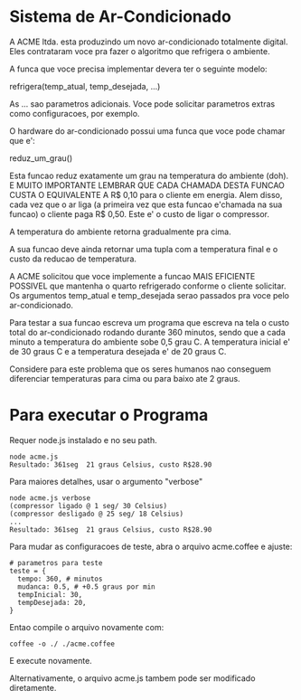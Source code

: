 Sistema de Ar-Condicionado
==========================

A ACME ltda. esta produzindo um novo ar-condicionado totalmente
digital. Eles contrataram voce pra fazer o algoritmo que refrigera o
ambiente.

A funca que voce precisa implementar devera ter o seguinte modelo:

refrigera(temp_atual, temp_desejada, ...)

As ... sao parametros adicionais. Voce pode solicitar parametros
extras como configuracoes, por exemplo.

O hardware do ar-condicionado possui uma funca que voce pode chamar que e':

reduz_um_grau()

Esta funcao reduz exatamente um grau na temperatura do ambiente (doh).
E MUITO IMPORTANTE LEMBRAR QUE CADA CHAMADA DESTA FUNCAO CUSTA O
EQUIVALENTE A R$ 0,10 para o cliente em energia. Alem disso, cada vez
que o ar liga (a primeira vez que esta funcao e'chamada na sua funcao)
o cliente paga R$ 0,50. Este e' o custo de ligar o compressor.

A temperatura do ambiente retorna gradualmente pra cima.

A sua funcao deve ainda retornar uma tupla com a temperatura final e o
custo da reducao de temperatura.

A ACME solicitou que voce implemente a funcao MAIS EFICIENTE POSSIVEL
que mantenha o quarto refrigerado conforme o cliente solicitar. Os
argumentos temp_atual e temp_desejada serao passados pra voce pelo
ar-condicionado.

Para testar a sua funcao escreva um programa que escreva na tela o
custo total do ar-condicionado rodando durante 360 minutos, sendo que
a cada minuto a temperatura do ambiente sobe 0,5 grau C. A temperatura
inicial e' de 30 graus C e a temperatura desejada e' de 20 graus C.

Considere para este problema que os seres humanos nao conseguem diferenciar temperaturas para cima ou para baixo ate 2 graus.


Para executar o Programa
========================

Requer node.js instalado e no seu path.

```
node acme.js
Resultado: 361seg  21 graus Celsius, custo R$28.90
```

Para maiores detalhes, usar o argumento "verbose"

```
node acme.js verbose
(compressor ligado @ 1 seg/ 30 Celsius)
(compressor desligado @ 25 seg/ 18 Celsius)
...
Resultado: 361seg  21 graus Celsius, custo R$28.90
```

Para mudar as configuracoes de teste, abra o arquivo acme.coffee e ajuste:

```
# parametros para teste
teste = {
  tempo: 360, # minutos
  mudanca: 0.5, # +0.5 graus por min
  tempInicial: 30,
  tempDesejada: 20,
}
```

Entao compile o arquivo novamente com:

```
coffee -o ./ ./acme.coffee
```

E execute novamente.

Alternativamente, o arquivo acme.js tambem pode ser modificado diretamente.